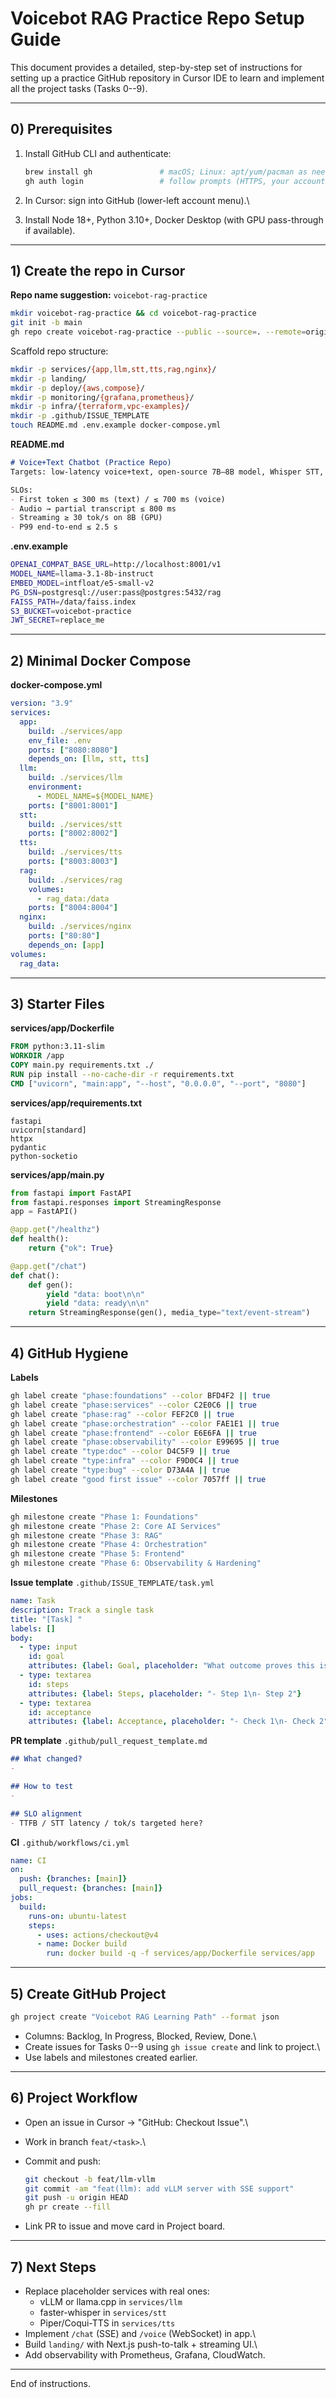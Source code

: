 # Voicebot RAG Practice Repo Setup Guide

This document provides a detailed, step-by-step set of instructions for
setting up a practice GitHub repository in Cursor IDE to learn and
implement all the project tasks (Tasks 0--9).

------------------------------------------------------------------------

## 0) Prerequisites

1.  Install GitHub CLI and authenticate:

    ``` bash
    brew install gh               # macOS; Linux: apt/yum/pacman as needed
    gh auth login                 # follow prompts (HTTPS, your account, device code)
    ```

2.  In Cursor: sign into GitHub (lower-left account menu).\

3.  Install Node 18+, Python 3.10+, Docker Desktop (with GPU
    pass-through if available).

------------------------------------------------------------------------

## 1) Create the repo in Cursor

**Repo name suggestion:** `voicebot-rag-practice`

``` bash
mkdir voicebot-rag-practice && cd voicebot-rag-practice
git init -b main
gh repo create voicebot-rag-practice --public --source=. --remote=origin --push
```

Scaffold repo structure:

``` bash
mkdir -p services/{app,llm,stt,tts,rag,nginx}/
mkdir -p landing/
mkdir -p deploy/{aws,compose}/
mkdir -p monitoring/{grafana,prometheus}/
mkdir -p infra/{terraform,vpc-examples}/
mkdir -p .github/ISSUE_TEMPLATE
touch README.md .env.example docker-compose.yml
```

**README.md**

``` md
# Voice+Text Chatbot (Practice Repo)
Targets: low-latency voice+text, open-source 7B–8B model, Whisper STT, local TTS, RAG, FastAPI orchestration, Next.js landing, observability, TLS.

SLOs:
- First token ≤ 300 ms (text) / ≤ 700 ms (voice)
- Audio → partial transcript ≤ 800 ms
- Streaming ≥ 30 tok/s on 8B (GPU)
- P99 end-to-end ≤ 2.5 s
```

**.env.example**

``` bash
OPENAI_COMPAT_BASE_URL=http://localhost:8001/v1
MODEL_NAME=llama-3.1-8b-instruct
EMBED_MODEL=intfloat/e5-small-v2
PG_DSN=postgresql://user:pass@postgres:5432/rag
FAISS_PATH=/data/faiss.index
S3_BUCKET=voicebot-practice
JWT_SECRET=replace_me
```

------------------------------------------------------------------------

## 2) Minimal Docker Compose

**docker-compose.yml**

``` yaml
version: "3.9"
services:
  app:
    build: ./services/app
    env_file: .env
    ports: ["8080:8080"]
    depends_on: [llm, stt, tts]
  llm:
    build: ./services/llm
    environment:
      - MODEL_NAME=${MODEL_NAME}
    ports: ["8001:8001"]
  stt:
    build: ./services/stt
    ports: ["8002:8002"]
  tts:
    build: ./services/tts
    ports: ["8003:8003"]
  rag:
    build: ./services/rag
    volumes:
      - rag_data:/data
    ports: ["8004:8004"]
  nginx:
    build: ./services/nginx
    ports: ["80:80"]
    depends_on: [app]
volumes:
  rag_data:
```

------------------------------------------------------------------------

## 3) Starter Files

**services/app/Dockerfile**

``` dockerfile
FROM python:3.11-slim
WORKDIR /app
COPY main.py requirements.txt ./
RUN pip install --no-cache-dir -r requirements.txt
CMD ["uvicorn", "main:app", "--host", "0.0.0.0", "--port", "8080"]
```

**services/app/requirements.txt**

    fastapi
    uvicorn[standard]
    httpx
    pydantic
    python-socketio

**services/app/main.py**

``` python
from fastapi import FastAPI
from fastapi.responses import StreamingResponse
app = FastAPI()

@app.get("/healthz")
def health():
    return {"ok": True}

@app.get("/chat")
def chat():
    def gen():
        yield "data: boot\n\n"
        yield "data: ready\n\n"
    return StreamingResponse(gen(), media_type="text/event-stream")
```

------------------------------------------------------------------------

## 4) GitHub Hygiene

**Labels**

``` bash
gh label create "phase:foundations" --color BFD4F2 || true
gh label create "phase:services" --color C2E0C6 || true
gh label create "phase:rag" --color FEF2C0 || true
gh label create "phase:orchestration" --color FAE1E1 || true
gh label create "phase:frontend" --color E6E6FA || true
gh label create "phase:observability" --color E99695 || true
gh label create "type:doc" --color D4C5F9 || true
gh label create "type:infra" --color F9D0C4 || true
gh label create "type:bug" --color D73A4A || true
gh label create "good first issue" --color 7057ff || true
```

**Milestones**

``` bash
gh milestone create "Phase 1: Foundations"
gh milestone create "Phase 2: Core AI Services"
gh milestone create "Phase 3: RAG"
gh milestone create "Phase 4: Orchestration"
gh milestone create "Phase 5: Frontend"
gh milestone create "Phase 6: Observability & Hardening"
```

**Issue template** `.github/ISSUE_TEMPLATE/task.yml`

``` yaml
name: Task
description: Track a single task
title: "[Task] "
labels: []
body:
  - type: input
    id: goal
    attributes: {label: Goal, placeholder: "What outcome proves this is done?"}
  - type: textarea
    id: steps
    attributes: {label: Steps, placeholder: "- Step 1\n- Step 2"}
  - type: textarea
    id: acceptance
    attributes: {label: Acceptance, placeholder: "- Check 1\n- Check 2"}
```

**PR template** `.github/pull_request_template.md`

``` md
## What changed?
- 

## How to test
- 

## SLO alignment
- TTFB / STT latency / tok/s targeted here?
```

**CI** `.github/workflows/ci.yml`

``` yaml
name: CI
on:
  push: {branches: [main]}
  pull_request: {branches: [main]}
jobs:
  build:
    runs-on: ubuntu-latest
    steps:
      - uses: actions/checkout@v4
      - name: Docker build
        run: docker build -q -f services/app/Dockerfile services/app
```

------------------------------------------------------------------------

## 5) Create GitHub Project

``` bash
gh project create "Voicebot RAG Learning Path" --format json
```

-   Columns: Backlog, In Progress, Blocked, Review, Done.\
-   Create issues for Tasks 0--9 using `gh issue create` and link to
    project.\
-   Use labels and milestones created earlier.

------------------------------------------------------------------------

## 6) Project Workflow

-   Open an issue in Cursor → "GitHub: Checkout Issue".\

-   Work in branch `feat/<task>`.\

-   Commit and push:

    ``` bash
    git checkout -b feat/llm-vllm
    git commit -am "feat(llm): add vLLM server with SSE support"
    git push -u origin HEAD
    gh pr create --fill
    ```

-   Link PR to issue and move card in Project board.

------------------------------------------------------------------------

## 7) Next Steps

-   Replace placeholder services with real ones:
    -   vLLM or llama.cpp in `services/llm`
    -   faster-whisper in `services/stt`
    -   Piper/Coqui-TTS in `services/tts`
-   Implement `/chat` (SSE) and `/voice` (WebSocket) in app.\
-   Build `landing/` with Next.js push-to-talk + streaming UI.\
-   Add observability with Prometheus, Grafana, CloudWatch.

------------------------------------------------------------------------

End of instructions.
